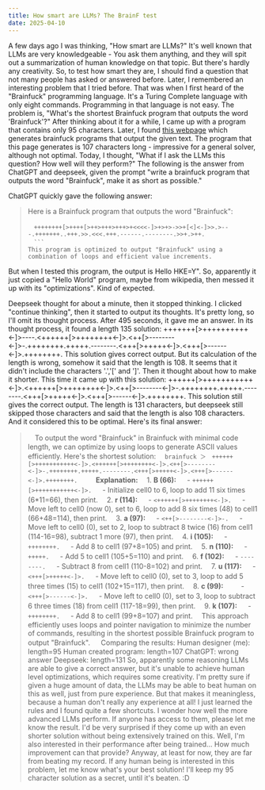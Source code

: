 ```yaml
---
title: How smart are LLMs? The BrainF test
date: 2025-04-10
---
```

<link rel="stylesheet" href="/Yi-blog/css/styles.css">
<script src='https://cdnjs.cloudflare.com/ajax/libs/jquery/3.1.1/jquery.min.js' type='text/javascript'></script>
<script src='https://cdnjs.cloudflare.com/ajax/libs/highlight.js/9.9.0/highlight.min.js' type='text/javascript'></script>
<script src='https://cdnjs.cloudflare.com/ajax/libs/showdown/1.6.2/showdown.min.js' type='text/javascript'></script>
<link href='https://cdnjs.cloudflare.com/ajax/libs/highlight.js/9.9.0/styles/default.min.css' id='markdown' rel='stylesheet'/>  
<script>
    function loadScript(src){
      return new Promise(function(resolve, reject){
        let script = document.createElement('script');
        script.src = src;
        script.onload = () => resolve(script);
        script.onerror = () => reject(new Error(`Script load error for ${src}`));
        document.head.append(script);
      });
    }
    loadScript("https://yjian012.github.io/Yi-blog/js/markdown-highlight-in-blogger.js").then(script=>loadScript("https://yjian012.github.io/Yi-blog/js/scripts.js"));
  //https://mxp22.surge.sh/markdown-highlight-in-blogger.js
</script>
A few days ago I was thinking, "How smart are LLMs?" It's well known that LLMs are very knowledgeable - You ask them anything, and they will spit out a summarization of human knowledge on that topic. But there's hardly any creativity. So, to test how smart they are, I should find a question that not many people has asked or answered before.
Later, I remembered an interesting problem that I tried before. That was when I first heard of the "Brainfuck" programming language. It's a Turing Complete language with only eight commands. Programming in that language is not easy. The problem is, "What's the shortest Brainfuck program that outputs the word 'Brainfuck'?"
After thinking about it for a while, I came up with a program that contains only 95 characters. Later, I found <a href="https://copy.sh/brainfuck/text.html">this webpage</a> which generates brainfuck programs that output the given text. The program that this page generates is 107 characters long - impressive for a general solver, although not optimal.
Today, I thought, "What if I ask the LLMs this question? How well will they perform?" The following is the answer from ChatGPT and deepseek, given the prompt "write a brainfuck program that outputs the word "Brainfuck", make it as short as possible."

ChatGPT quickly gave the following answer:
> 
> Here is a Brainfuck program that outputs the word "Brainfuck":
> ```brainfuck
>　++++++++[>++++[>++>+++>+++>+<<<<-]>+>+>->>+[<]<-]>>.>---.+++++++..+++.>>.<<<.+++.------.--------.>>+.>++.
>　```
> This program is optimized to output "Brainfuck" using a combination of loops and efficient value increments.
> 
But when I tested this program, the output is Hello HKE=Y". So, apparently it just copied a "Hello World" program, maybe from wikipedia, then messed it up with its "optimizations". Kind of expected.
  
Deepseek thought for about a minute, then it stopped thinking. I clicked "continue thinking", then it started to output its thoughts.
It's pretty long, so I'll omit its thought process. After 495 seconds, it gave me an answer.
In its thought process, it found a length 135 solution:
+++++++[>++++++++++<-]>----.<++++++[>++++++++<-]>.<++[>--------<-]>-.++++++++.+++++.--------.<+++[>+++++<-]>.<+++[>------<-]>.++++++++.
This solution gives correct output. But its calculation of the length is wrong, somehow it said that the length is 108. It seems that it didn't include the characters '.','[' and ']'.
Then it thought about how to make it shorter. This time it came up with this solution:
++++++[>+++++++++++<-]>.<++++++[>++++++++<-]>.<++[>--------<-]>-.++++++++.+++++.--------.<+++[>+++++<-]>.<+++[>------<-]>.++++++++.
This solution still gives the correct output. The length is 131 characters, but deepseek still skipped those characters and said that the length is also 108 characters. And it considered this to be optimal.
Here's its final answer:

> 
>　To output the word "Brainfuck" in Brainfuck with minimal code length, we can optimize by using loops to generate ASCII values efficiently. Here's the shortest solution:
>　```brainfuck
＞　++++++[>+++++++++++<-]>.<++++++[>++++++++<-]>.<++[>--------<-]>-.++++++++.+++++.--------.<+++[>+++++<-]>.<+++[>------<-]>.++++++++.
>　```
>　**Explanation:**
>　1. **B (66):** 
>　   - `++++++[>+++++++++++<-]>.`
>　   - Initialize cell0 to 6, loop to add 11 six times (6*11=66), then print.
>　2. **r (114):** 
>　   - `<++++++[>++++++++<-]>.`
>　   - Move left to cell0 (now 0), set to 6, loop to add 8 six times (48) to cell1 (66+48=114), then print.
>　3. **a (97):** 
>　   - `<++[>--------<-]>-.`
>　   - Move left to cell0 (0), set to 2, loop to subtract 8 twice (16) from cell1 (114-16=98), subtract 1 more (97), then print.
>　4. **i (105):** 
>　   - `++++++++.`
>　   - Add 8 to cell1 (97+8=105) and print.
>　5. **n (110):** 
>　   - `+++++.`
>　   - Add 5 to cell1 (105+5=110) and print.
>　6. **f (102):** 
>　   - `--------.`
>　   - Subtract 8 from cell1 (110-8=102) and print.
>　7. **u (117):** 
>　   - `<+++[>+++++<-]>.`
>　   - Move left to cell0 (0), set to 3, loop to add 5 three times (15) to cell1 (102+15=117), then print.
>　8. **c (99):** 
>　　  - `<+++[>------<-]>.`
>　   - Move left to cell0 (0), set to 3, loop to subtract 6 three times (18) from cell1 (117-18=99), then print.
>　9. **k (107):** 
>　   - `++++++++.`
>　   - Add 8 to cell1 (99+8=107) and print.
>　This approach efficiently uses loops and pointer navigation to minimize the number of commands, resulting in the shortest possible Brainfuck program to output "Brainfuck".
>　
Comparing the results:
  Human designer (me): length=95
  Human created program: length=107
  ChatGPT: wrong answer
  Deepseek: length=131
So, apparently some reasoning LLMs are able to give a correct answer, but it's unable to achieve human level optimizations, which requires some creativity.
I'm pretty sure if given a huge amount of data, the LLMs may be able to beat human on this as well, just from pure experience. But that makes it meaningless, because a human don't really any experience at all! I just learned the rules and I found quite a few shortcuts. I wonder how well the more advanced LLMs perform. If anyone has access to them, please let me know the result. I'd be very surprised if they come up with an even shorter solution without being extensively trained on this. Well, I'm also interested in their performance after being trained... How much improvement can that provide? Anyway, at least for now, they are far from beating my record.
If any human being is interested in this problem, let me know what's your best solution! I'll keep my 95 character solution as a secret, until it's beaten. :D
